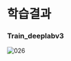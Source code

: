 # 학습결과 
### Train_deeplabv3
![026](https://github.com/user-attachments/assets/c1bdb681-f44d-49f9-9efb-caa371287629)
